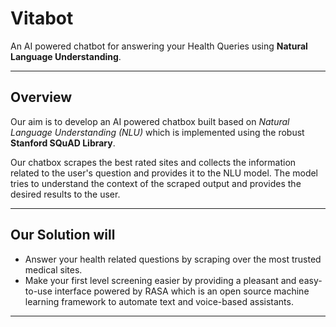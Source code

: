 # Vitabot

<p> An AI powered chatbot for answering your Health Queries using <strong>Natural Language Understanding</strong>.</p>

------

## Overview

<p> Our aim is to develop an AI powered chatbox built based on <i>Natural Language Understanding (NLU)</i> which is implemented using the robust <strong>Stanford SQuAD Library</strong>.</p>
<p>Our chatbox scrapes the best rated sites and collects the information related to the user's question and provides it to the NLU model. The model tries to understand the context of the scraped output and provides the desired results to the user.</p>

------

## Our Solution will

<ul>
  <li>Answer your health related questions by scraping over the most trusted medical sites.</li>
  <li>Make your first level screening easier by providing a pleasant and easy-to-use interface powered by RASA which is an open source machine learning framework to automate text and voice-based assistants.</li>
 </ul>
 
------


